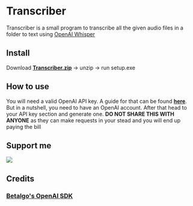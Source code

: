 # Transcriber

Transcriber is a small program to transcribe all the given audio files in a folder to text using [OpenAI Whisper](https://openai.com/research/whisper)

## Install
Download [**Transcriber.zip**](https://github.com/TheRoboDoc/Transcriber/releases/download/v1.0.1.2/Transcriber.zip) -> unzip -> run setup.exe

## How to use
You will need a valid OpenAI API key. A guide for that can be found [**here**](https://www.howtogeek.com/885918/how-to-get-an-openai-api-key/).
But in a nutshell, you need to have an OpenAI account. After that head to your API key section and generate one.
**DO NOT SHARE THIS WITH ANYONE** as they can make requests in your stead and you will end up paying the bill

## Support me
[<img src="https://cdn.discordapp.com/attachments/1096788658566209546/1121171401995472946/cup-borders.png">](https://ko-fi.com/robodoc)

## Credits
### [Betalgo's OpenAI SDK](https://github.com/betalgo/openai)
